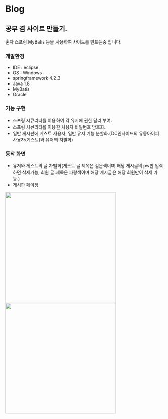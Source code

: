 # Blog
## 공부 겸 사이트 만들기.

혼자 스프링 MyBatis 등을 사용하여 사이트를 만드는중 입니다.

### 개발환경

* IDE : eclipse
* OS : Windows
* springframework 4.2.3
* Java 1.8
* MyBatis
* Oracle

### 기능 구현

* 스프링 시큐리티를 이용하여 각 유저에 권한 달리 부여.
* 스프링 시큐리티를 이용한 사용자 비밀번호 암호화.
* 일반 게시판에 게스트 사용자, 일반 유저 기능 분할화.(DC인사이드의 유동아이피 사용자(게스트)와 유저의 차별화)

### 동작 화면

* 유저와 게스트의 글 차별화(게스트 글 제목은 검은색이며 해당 게시글의 pw만 입력하면 삭제가능, 회원 글 제목은 파랑색이며 해당 게시글은 해당 회원만이 삭제 가능.)
* 게시판 페이징
<div>
  <img width="350" src="https://user-images.githubusercontent.com/60742556/93598641-f02de780-f9f7-11ea-8490-06279af69e5f.PNG">
  <img width="350" src="https://user-images.githubusercontent.com/60742556/93598644-f2904180-f9f7-11ea-82c9-2f0cfc69adc9.PNG">
</div>
